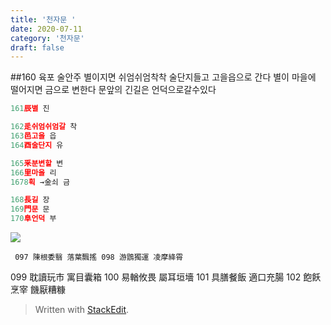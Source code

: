 ```yaml
---
title: '천자문 '
date: 2020-07-11
category: '천자문'
draft: false
---
```

##160 육포 술안주
별이지면
쉬엄쉬엄착착 술단지들고 고을읍으로 간다
별이 마을에 떨어지면 금으로 변한다
문앞의 긴길은 언덕으로갈수있다
```js
161辰별 진

162辵쉬엄쉬엄갈 착
163邑고을 읍
164酉술단지 유

165釆분변할 변
166里마을 리
1678획 →金쇠 금

168長길 장
169門문 문
170阜언덕 부
```
![](https://i.ibb.co/F4RCvqP/2020-07-11-2-49-26.png)
      
      
     097 陳根委翳 落葉飄搖 098 游鵾獨運 凌摩絳霄 
099 耽讀玩市 寓目囊箱 100 易輶攸畏 屬耳垣墻 
101 具膳餐飯 適口充腸 102 飽飫烹宰 饑厭糟糠

> Written with [StackEdit](https://stackedit.io/).
<!--stackedit_data:
eyJoaXN0b3J5IjpbLTE5NzI5MzE2MjcsMTk3MTA5MDQwLDY0Nz
k4MDAzMSwtMjE4MTkyNTgyLDUzNzM2NTE0MSwtMTExODMxNTMy
MiwzMDQ2OTgzOTcsLTIwMjkzMTg4MzYsLTU5MTU1MzY3OSwtNT
k4OTg1MDAxXX0=
-->